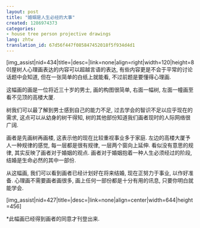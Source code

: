 ```yaml
---
layout: post
title: "婚姻是人生必经的大事"
created: 1286974373
categories:
- house tree person projective drawings
lang: zhtw
translation_id: 67d56f447f085847452018f5f934d4d1
---
```

<!--break-->
<p>[img_assist|nid=434|title=|desc=|link=none|align=right|width=120|height=80]屋树人心理画表达的内容可以超越言语的表达, 有些内容更是不会于平常的讨论话题中会知道, 但在一张简单的白纸上就能看, 不过前题是要懂得心理画.</p>

<p>这幅画的画是一位将近三十岁的男士, 画的构图很简单, 右面一幅树, 左面一幢画至看不见顶的高楼大厦.</p>

<p>树我们可以最了解到男士感到自己的能力不足, 过去学会的智识不足以应乎现在的需求, 这点可以从幼身的树干得知, 树的其他部份知道我们画者现时的人际网络很广阔.</p>

<p>画者是先画树再画楼, 这表示他的现在比较重视事业多于家庭. 左边的高楼大厦予人一种规律的感觉, 每一层都是很有规律, 一层两个窗向上延伸. 看似没有意思的规律, 其实反映了画者对于婚姻的观点. 画者对于婚姻抱着一种人生必须经过的阶段, 结婚是生命必然的其中一部份.</p>

<p>从这幅画, 我们可以看到画者已经计划好在将来结婚, 现在正努力于事业, 以作好准备. 心理画不需要画者画很多, 画上任何一部份都是十分有用的讯息, 只要你明白就能学会.</p>

[img_assist|nid=427|title=|desc=|link=none|align=center|width=644|height=456]
<p>*此幅画已经得到画者的同意才刊登出来.</p>
